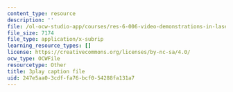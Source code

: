 ```yaml
---
content_type: resource
description: ''
file: /ol-ocw-studio-app/courses/res-6-006-video-demonstrations-in-lasers-and-optics-spring-2008/247e5aa03cdffa76bcf054288fa131a7_uKBaTKZa6c.srt
file_size: 7174
file_type: application/x-subrip
learning_resource_types: []
license: https://creativecommons.org/licenses/by-nc-sa/4.0/
ocw_type: OCWFile
resourcetype: Other
title: 3play caption file
uid: 247e5aa0-3cdf-fa76-bcf0-54288fa131a7
---
```

